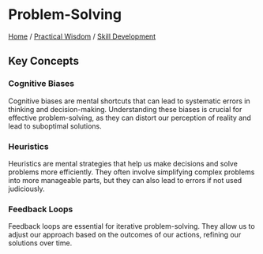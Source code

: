 # Problem-Solving

[Home](../../../../README.md) / [Practical Wisdom](../../../../practical_wisdom/README.md) / [Skill Development](../../../practical_wisdom/skill_development/README.md)

## Key Concepts

### Cognitive Biases

Cognitive biases are mental shortcuts that can lead to systematic errors in thinking and decision-making. Understanding these biases is crucial for effective problem-solving, as they can distort our perception of reality and lead to suboptimal solutions.

### Heuristics

Heuristics are mental strategies that help us make decisions and solve problems more efficiently. They often involve simplifying complex problems into more manageable parts, but they can also lead to errors if not used judiciously.

### Feedback Loops

Feedback loops are essential for iterative problem-solving. They allow us to adjust our approach based on the outcomes of our actions, refining our solutions over time.

